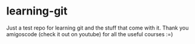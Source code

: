 # learning-git
Just a test repo for learning git and the stuff that come with it. Thank you amigoscode (check it out on youtube) for all the useful courses :=) 
